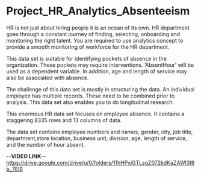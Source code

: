 # Project_HR_Analytics_Absenteeism

HR is not just about hiring people it is an ocean of its own. HR department goes through a constant journey of finding, selecting, onboarding and monitoring the right talent. You
are required to use analytics concept to provide a smooth monitoring of workforce for the HR department.

This data set is suitable for identifying pockets of absence in the organization. These pockets may require interventions. ‘AbsentHour’ will be used as a dependent variable.
In addition, age and length of service may also be associated with absence.

The challenge of this data set is mostly in structuring the data. An individual employee has multiple records. These need to be combined prior to analysis. This data set also
enables you to do longitudinal research.

This enormous HR data set focuses on employee absence. It contains a staggering 8335 rows and 13 columns of data.

The data set contains employee numbers and names, gender, city, job title, department,store location, business unit, division, age, length of service, and the number of hour absent.

--**VIDEO LINK**--https://drive.google.com/drive/u/0/folders/11hHPxiGTLsgZ072kdKaZAWI3I8b_7ElS
